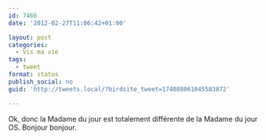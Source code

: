 ```yaml
---
id: 7466
date: '2012-02-27T11:06:42+01:00'

layout: post
categories:
  - Vis ma vie
tags:
  - tweet
format: status
publish_social: no
guid: 'http://tweets.local/?birdsite_tweet=174088061045583872'

---
```


Ok, donc la Madame du jour est totalement différente de la Madame du jour OS. Bonjour bonjour.